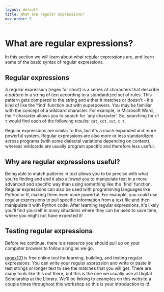 ```yaml
---
layout: default
title: What are regular expressions?
nav_order: 5
---
```

# What are regular expressions?

In this section we will learn about what regular expressions are, and learn some of the basic syntax of regular expressions.

## Regular expressions

A regular expression (regex for short) is a series of characters that describe a _pattern_ in a string of text according to a standardized set of rules. This pattern gets compared to the string and either it matches or doesn't - it's kind of like the 'find' function but with superpowers. You may be familiar with the concept of a wildcard character. For example, in Microsoft Word, the `?` character allows you to search for 'any character'. So, searching for `c?t` would find each of the following results: `cat`, `cot`, `cut`, `c t`. 

Regular expressions are similar to this, but it's a much expanded and more powerful system. Regular expressions are also more or less standardized across programs (with some dialectal variations depending on context), whereas wildcards are usually program specific and therefore less useful.

## Why are regular expressions useful?

Being able to match patterns in text allows you to be precise with what you're finding and and it also allowed you to manipulate text in a more advanced and specific way than using something like the 'find' function. Regular expressions can also be used with programming languages like Python or R, making them even more powerful. For example, you could use regular expressions to pull specific information from a text file and then manipulate it with Python code. After learning regular expressions, it's likely you'll find yourself in many situations where they can be used to save time, where you might not have expected it!

## Testing regular expressions

Before we continue, there is a resource you should pull up on your computer browser to follow along as we go.

[regex101](https://regex101.com/) is free online tool for learning, building, and testing regular expressions. You can write your regular expression and write or paste in test strings or longer text to see the matches that you will get. There are many tools like this out there, but this is the one we usually use at Digital Scholarship at the Library. We'll be linking to examples on this website a couple times throughout this workshop so this is your introduction to it!

